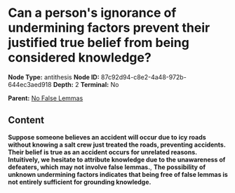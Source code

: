 # Can a person's ignorance of undermining factors prevent their justified true belief from being considered knowledge?

**Node Type:** antithesis
**Node ID:** 87c92d94-c8e2-4a48-972b-644ec3aed918
**Depth:** 2
**Terminal:** No

**Parent:** [No False Lemmas](no-false-lemmas.md)

## Content

**Suppose someone believes an accident will occur due to icy roads without knowing a salt crew just treated the roads, preventing accidents. Their belief is true as an accident occurs for unrelated reasons. Intuitively, we hesitate to attribute knowledge due to the unawareness of defeaters, which may not involve false lemmas.**, **The possibility of unknown undermining factors indicates that being free of false lemmas is not entirely sufficient for grounding knowledge.**
